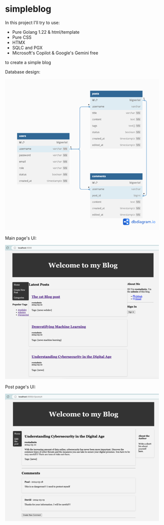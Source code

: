 # simpleblog

In this project I'll try to use:
- Pure Golang 1.22 & html/template
- Pure CSS
- HTMX 
- SQLC and PGX
- Microsoft's Copilot & Google's Gemini free

to create a simple blog

Database design:

![image info](./pictures/simple_blog.png)

Main page's UI:

![image info](./pictures/main_page_ui.png)

Post page's UI:

![image info](./pictures/post_page_ui.png)
